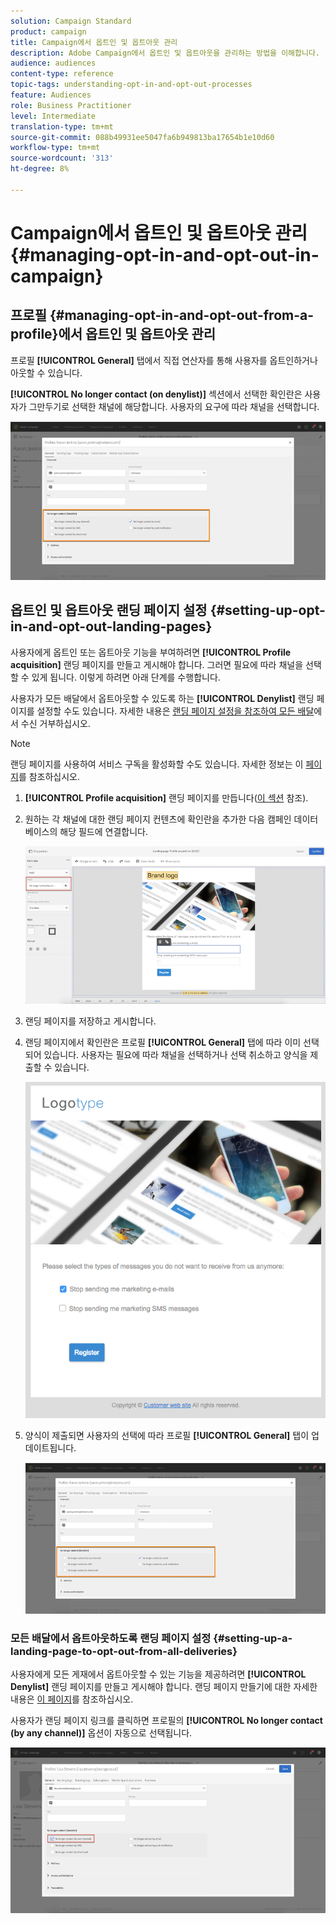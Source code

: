 ```yaml
---
solution: Campaign Standard
product: campaign
title: Campaign에서 옵트인 및 옵트아웃 관리
description: Adobe Campaign에서 옵트인 및 옵트아웃을 관리하는 방법을 이해합니다.
audience: audiences
content-type: reference
topic-tags: understanding-opt-in-and-opt-out-processes
feature: Audiences
role: Business Practitioner
level: Intermediate
translation-type: tm+mt
source-git-commit: 088b49931ee5047fa6b949813ba17654b1e10d60
workflow-type: tm+mt
source-wordcount: '313'
ht-degree: 8%

---
```



# Campaign에서 옵트인 및 옵트아웃 관리{#managing-opt-in-and-opt-out-in-campaign}

## 프로필 {#managing-opt-in-and-opt-out-from-a-profile}에서 옵트인 및 옵트아웃 관리

프로필 **[!UICONTROL General]** 탭에서 직접 연산자를 통해 사용자를 옵트인하거나 아웃할 수 있습니다.

**[!UICONTROL No longer contact (on denylist)]** 섹션에서 선택한 확인란은 사용자가 그만두기로 선택한 채널에 해당합니다. 사용자의 요구에 따라 채널을 선택합니다.

![](assets/optin_landingpage_3.png)

## 옵트인 및 옵트아웃 랜딩 페이지 설정 {#setting-up-opt-in-and-opt-out-landing-pages}

사용자에게 옵트인 또는 옵트아웃 기능을 부여하려면 **[!UICONTROL Profile acquisition]** 랜딩 페이지를 만들고 게시해야 합니다. 그러면 필요에 따라 채널을 선택할 수 있게 됩니다. 이렇게 하려면 아래 단계를 수행합니다.

사용자가 모든 배달에서 옵트아웃할 수 있도록 하는 **[!UICONTROL Denylist]** 랜딩 페이지를 설정할 수도 있습니다. 자세한 내용은 [랜딩 페이지 설정을 참조하여 모든 배달](#setting-up-a-landing-page-to-opt-out-from-all-deliveries)에서 수신 거부하십시오.

>[!NOTE]
>
>랜딩 페이지를 사용하여 서비스 구독을 활성화할 수도 있습니다. 자세한 정보는 이 [페이지](../../channels/using/configuring-landing-page.md#linking-a-landing-page-to-a-service)를 참조하십시오.

1. **[!UICONTROL Profile acquisition]** 랜딩 페이지를 만듭니다([이 섹션](../../channels/using/getting-started-with-landing-pages.md) 참조).
1. 원하는 각 채널에 대한 랜딩 페이지 컨텐츠에 확인란을 추가한 다음 캠페인 데이터베이스의 해당 필드에 연결합니다.

   ![](assets/optin_landingpage_1.png)

1. 랜딩 페이지를 저장하고 게시합니다.
1. 랜딩 페이지에서 확인란은 프로필 **[!UICONTROL General]** 탭에 따라 이미 선택되어 있습니다. 사용자는 필요에 따라 채널을 선택하거나 선택 취소하고 양식을 제출할 수 있습니다.

   ![](assets/optin_landingpage_2.png)

1. 양식이 제출되면 사용자의 선택에 따라 프로필 **[!UICONTROL General]** 탭이 업데이트됩니다.

   ![](assets/optin_landingpage_3.png)

### 모든 배달에서 옵트아웃하도록 랜딩 페이지 설정 {#setting-up-a-landing-page-to-opt-out-from-all-deliveries}

사용자에게 모든 게재에서 옵트아웃할 수 있는 기능을 제공하려면 **[!UICONTROL Denylist]** 랜딩 페이지를 만들고 게시해야 합니다. 랜딩 페이지 만들기에 대한 자세한 내용은 [이 페이지](../../channels/using/getting-started-with-landing-pages.md)를 참조하십시오.

사용자가 랜딩 페이지 링크를 클릭하면 프로필의 **[!UICONTROL No longer contact (by any channel)]** 옵션이 자동으로 선택됩니다.

![](assets/blocklisting_allchannels.png)

